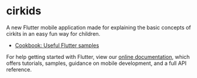 # cirkids

A new Flutter mobile application made for explaining the basic concepts of cirkits in an easy fun way for children.




- [Cookbook: Useful Flutter samples](https://flutter.dev/docs/cookbook)

For help getting started with Flutter, view our
[online documentation](https://flutter.dev/docs), which offers tutorials,
samples, guidance on mobile development, and a full API reference.
